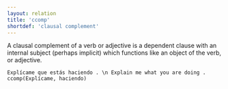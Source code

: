 ```yaml
---
layout: relation
title: 'ccomp'
shortdef: 'clausal complement'
---
```


A clausal complement of a verb or adjective is a dependent clause with an internal subject (perhaps implicit) which functions like an object of the verb, or adjective.

~~~ sdparse
Explícame que estás haciendo . \n Explain me what you are doing .
ccomp(Explícame, haciendo)
~~~
<!-- Interlanguage links updated Út zář 29 18:41:11 CEST 2020 -->
